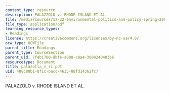 ```yaml
---
content_type: resource
description: PALAZZOLO v. RHODE ISLAND ET AL.
file: /media/courses/17-32-environmental-politics-and-policy-spring-2003/408c80b18f1cbacc463388fd14362fc7_palazolla_v_ri.pdf
file_type: application/pdf
learning_resource_types:
- Readings
license: https://creativecommons.org/licenses/by-nc-sa/4.0/
ocw_type: OCWFile
parent_title: Readings
parent_type: CourseSection
parent_uid: 7f4b1700-dbfe-a008-c8a4-3804240403b6
resourcetype: Document
title: palazolla_v_ri.pdf
uid: 408c80b1-8f1c-bacc-4633-88fd14362fc7
---
```

PALAZZOLO v. RHODE ISLAND ET AL.